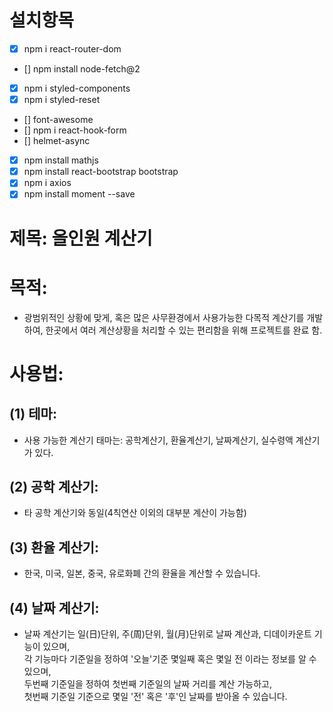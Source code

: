 # 설치항목

- [x] npm i react-router-dom
- [] npm install node-fetch@2
- [x] npm i styled-components
- [x] npm i styled-reset
- [] font-awesome
- [] npm i react-hook-form
- [] helmet-async
- [x] npm install mathjs
- [x] npm install react-bootstrap bootstrap
- [x] npm i axios
- [x] npm install moment --save

# 제목: 올인원 계산기

# 목적:
- 광범위적인 상황에 맞게, 혹은 많은 사무환경에서 사용가능한 다목적 계산기를 개발하여, 한곳에서 여러 계산상황을 처리할 수 있는 편리함을 위해 프로젝트를 완료 함.

# 사용법:
## (1) 테마: 
- 사용 가능한 계산기 태마는: 공학계산기, 환율계산기, 날짜계산기, 실수령액 계산기가 있다.
## (2) 공학 계산기: 
- 타 공학 계산기와 동일(4칙연산 이외의 대부분 계산이 가능함)
## (3) 환율 계산기:
- 한국, 미국, 일본, 중국, 유로화폐 간의 환율을 계산할 수 있습니다.
## (4) 날짜 계산기: 
- 날짜 계산기는 일(日)단위, 주(周)단위, 월(月)단위로 날짜 계산과, 디데이카운트 기능이 있으며, <br />
각 기능마다 기준일을 정하여 '오늘'기준 몇일째 혹은 몇일 전 이라는 정보를 알 수 있으며,<br />
두번째 기준일을 정하여 첫번째 기준일의 날짜 거리를 계산 가능하고, <br />
첫번째 기준일 기준으로 몇일 '전' 혹은 '후'인 날짜를 받아올 수 있습니다.
